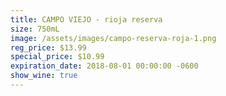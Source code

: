 ```yaml
---
title: CAMPO VIEJO - rioja reserva
size: 750mL
image: /assets/images/campo-reserva-roja-1.png
reg_price: $13.99
special_price: $10.99
expiration_date: 2018-08-01 00:00:00 -0600
show_wine: true
---
```


